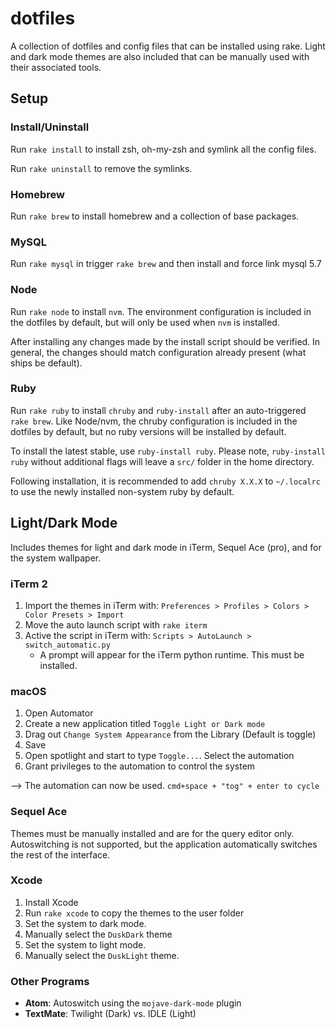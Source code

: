 # dotfiles

A collection of dotfiles and config files that can be installed using rake.
Light and dark mode themes are also included that can be manually used with
their associated tools.

## Setup

### Install/Uninstall

Run `rake install` to install zsh, oh-my-zsh and symlink all the config files.

Run `rake uninstall` to remove the symlinks.

### Homebrew

Run `rake brew` to install homebrew and a collection of base packages.

### MySQL

Run `rake mysql` in trigger `rake brew` and then install and force link mysql 5.7

### Node

Run `rake node` to install `nvm`. The environment configuration is included in the
dotfiles by default, but will only be used when `nvm` is installed.

After installing any changes made by the install script should be verified. In general,
the changes should match configuration already present (what ships be default).

### Ruby

Run `rake ruby` to install `chruby` and `ruby-install` after an auto-triggered
`rake brew`. Like Node/nvm, the chruby configuration is included in the dotfiles
by default, but no ruby versions will be installed by default.

To install the latest stable, use `ruby-install ruby`. Please note,
`ruby-install ruby` without additional flags will leave a `src/` folder in the
home directory.

Following installation, it is recommended to add `chruby X.X.X` to `~/.localrc`
to use the newly installed non-system ruby by default.

## Light/Dark Mode

Includes themes for light and dark mode in iTerm, Sequel Ace (pro), and for the
system wallpaper.

### iTerm 2

1. Import the themes in iTerm with: `Preferences > Profiles > Colors > Color Presets > Import`
1. Move the auto launch script with `rake iterm`
1. Active the script in iTerm with: `Scripts > AutoLaunch > switch_automatic.py`
    * A prompt will appear for the iTerm python runtime. This must be installed.

### macOS

1. Open Automator
1. Create a new application titled `Toggle Light or Dark mode`
1. Drag out `Change System Appearance` from the Library (Default is toggle)
1. Save
1. Open spotlight and start to type `Toggle...`. Select the automation
1. Grant privileges to the automation to control the system

--> The automation can now be used. `cmd+space + "tog" + enter to cycle`

### Sequel Ace

Themes must be manually installed and are for the query editor only.
Autoswitching is not supported, but the application automatically switches
the rest of the interface.

### Xcode

1. Install Xcode
1. Run `rake xcode` to copy the themes to the user folder
1. Set the system to dark mode.
1. Manually select the `DuskDark` theme
1. Set the system to light mode.
1. Manually select the `DuskLight` theme.

### Other Programs

* **Atom**: Autoswitch using the `mojave-dark-mode` plugin
* **TextMate**: Twilight (Dark) vs. IDLE (Light)
